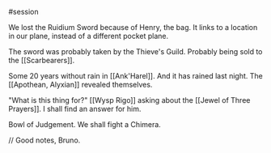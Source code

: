 #session 

We lost the Ruidium Sword because of Henry, the bag. It links to a location in our plane, instead of a different pocket plane.

The sword was probably taken by the Thieve's Guild. Probably being sold to the [[Scarbearers]].

Some 20 years without rain in [[Ank'Harel]]. And it has rained last night. The [[Apothean, Alyxian]] revealed themselves.

"What is this thing for?" [[Wysp Rigo]] asking about the [[Jewel of Three Prayers]]. I shall find an answer for him.

Bowl of Judgement. We shall fight a Chimera.

// Good notes, Bruno.